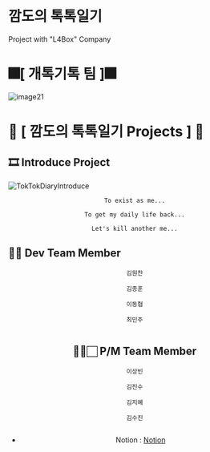 # 깜도의 톡톡일기
Project with "L4Box" Company

# 🎆[ **개톡기톡 팀** ]🎆
![image21](https://github.com/KingOneChance/TokTokDiary/assets/49630123/6a61be51-8dfe-413c-b929-a8dda75ac76e)
#
# 💾 [ **깜도의 톡톡일기 Projects** ] 💾
## 🎞️ **Introduce Project**
![TokTokDiaryIntroduce](https://github.com/KingOneChance/TokTokDiary/assets/49630123/b51b2582-fb4d-487d-939c-14882a67c781)
     
<div align = "center">



```      
To exist as me...

To get my daily life back...

Let's kill another me...
```
     
     
     
</div>


## 💁🏻 Dev Team Member 
<div align = "center">



```
김원찬

김종훈

이동협

최민주


```
  
## 💁‍♂️🏻 P/M Team Member 
<div align = "center">



```
이상빈

김진수

김지혜

김수진


```
</div>

* Notion : [Notion](https://topaz-mantis-c3b.notion.site/Team-Relax-Box-0c84487b632e43e79223cae4f1cbf232)

